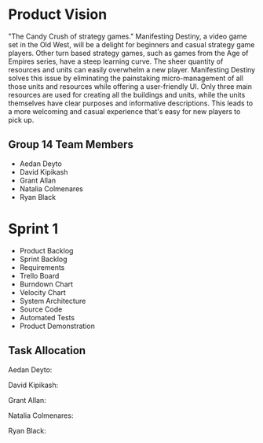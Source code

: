 # Product Vision
"The Candy Crush of strategy games." Manifesting Destiny, a video game set in the Old West, will be a delight for beginners and casual strategy game players. Other turn based strategy games, such as games from the Age of Empires series, have a steep learning curve. The sheer quantity of resources and units can easily overwhelm a new player. Manifesting Destiny solves this issue by eliminating the painstaking micro-management of all those units and resources while offering a user-friendly UI. Only three main resources are used for creating all the buildings and units, while the units themselves have clear purposes and informative descriptions. This leads to a more welcoming and casual experience that's easy for new players to pick up.

## Group 14 Team Members
* Aedan Deyto
* David Kipikash
* Grant Allan
* Natalia Colmenares
* Ryan Black

# Sprint 1
* Product Backlog
* Sprint Backlog
* Requirements
* Trello Board
* Burndown Chart
* Velocity Chart
* System Architecture
* Source Code
* Automated Tests
* Product Demonstration

## Task Allocation
Aedan Deyto: 

David Kipikash: 

Grant Allan: 

Natalia Colmenares: 

Ryan Black: 
